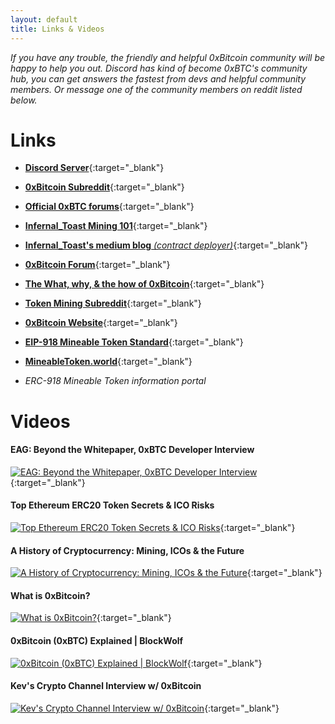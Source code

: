 ```yaml
---
layout: default
title: Links & Videos
---
```


*If you have any trouble, the friendly and helpful 0xBitcoin community will be happy to help you out. Discord has kind of become 0xBTC's community hub, you can get answers the fastest from devs and helpful community members. Or message one of the community members on reddit listed below.*

# Links

- [**Discord Server**](https://discordapp.com/invite/xAPwaDC){:target="_blank"}


- [**0xBitcoin Subreddit**](https://www.reddit.com/r/0xbitcoin/){:target="_blank"}


- [**Official 0xBTC forums**](http://forum.0xbtc.io/c/general-discussion){:target="_blank"}


- [**Infernal_Toast Mining 101**](https://medium.com/@admazzola/0xbitcoin-mining-101-9605b7108b9e){:target="_blank"}
- [**Infernal_Toast's medium blog** *(contract deployer)*](https://medium.com/@admazzola){:target="_blank"}


- [**0xBitcoin Forum**](http://forum.0xbtc.io/){:target="_blank"}


- [**The What, why, & the how of 0xBitcoin**](https://medium.com/@0xK/the-what-the-why-and-the-how-of-0xbitcoin-5c635fe2df6b){:target="_blank"}


- [**Token Mining Subreddit**](https://www.reddit.com/r/tokenmining/){:target="_blank"}


- [**0xBitcoin Website**](https://www.0xbitcoin.org){:target="_blank"}


- [**EIP-918 Mineable Token Standard**](https://eips.ethereum.org/EIPS/eip-918){:target="_blank"}


- [**MineableToken.world**](https://mineabletoken.world){:target="_blank"}
- *ERC-918 Mineable Token information portal*

# Videos

#### EAG: Beyond the Whitepaper, 0xBTC Developer Interview
[![EAG: Beyond the Whitepaper, 0xBTC Developer Interview](https://img.youtube.com/vi/l_gK377C948/0.jpg)](https://www.youtube.com/watch?v=l_gK377C948){:target="_blank"}
<br>
#### Top Ethereum ERC20 Token Secrets & ICO Risks
[![Top Ethereum ERC20 Token Secrets & ICO Risks](https://img.youtube.com/vi/XmMR3DQWdKg/0.jpg)](https://www.youtube.com/watch?v=XmMR3DQWdKg){:target="_blank"}
<br>
#### A History of Cryptocurrency: Mining, ICOs & the Future
[![A History of Cryptocurrency: Mining, ICOs & the Future](https://img.youtube.com/vi/PN_1PUrhnPU/0.jpg)](https://www.youtube.com/watch?v=PN_1PUrhnPU){:target="_blank"}
<br>
#### What is 0xBitcoin?
[![What is 0xBitcoin?](https://img.youtube.com/vi/BK68jbXOIWY/0.jpg)](https://www.youtube.com/watch?v=BK68jbXOIWY){:target="_blank"}
<br>
#### 0xBitcoin (0xBTC) Explained | BlockWolf
[![0xBitcoin (0xBTC) Explained | BlockWolf](https://img.youtube.com/vi/ChjgUAOiIPw/0.jpg)](https://www.youtube.com/watch?v=ChjgUAOiIPw){:target="_blank"}
<br>
#### Kev's Crypto Channel Interview w/ 0xBitcoin
[![Kev's Crypto Channel Interview w/ 0xBitcoin](https://img.youtube.com/vi/SBAmCigHcJ4/0.jpg)](https://www.youtube.com/watch?v=SBAmCigHcJ4){:target="_blank"}
